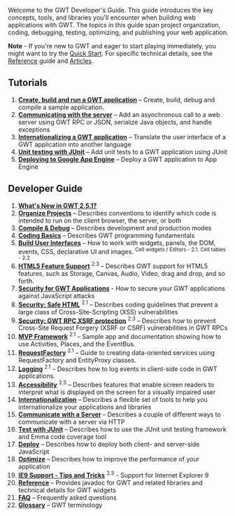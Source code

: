 <p>
Welcome to the GWT Developer's Guide.
This guide introduces the key concepts, tools, and libraries you'll encounter when building web applications with GWT.
The topics in this guide span project organization, coding, debugging, testing, optimizing, and publishing your web application.
</p>

<p class="note">
<b>Note</b> - If you're new to GWT and eager to start playing immediately, you might want to try the <a href="/web-toolkit/gettingstarted">Quick Start</a>. For specific technical details, see the <a href="/web-toolkit/doc/latest/RefGuide">Reference</a> guide and <a href="/web-toolkit/articles">Articles</a>.
</p>

<style type="text/css">
   ol.toc li { font-weight: normal; }
   ol.toc li a { font-weight: bold; }
</style>

<h2>Tutorials</h2>
<ol class="toc">

  <li><a href="tutorial/gettingstarted.html">Create, build and run a GWT application</a> &ndash; Create, build, debug and compile a sample application.</li>

  <li><a href="tutorial/clientserver.html">Communicating with the server</a> &ndash;
      Add an asynchronous call to a web server using GWT RPC or JSON, serialize Java objects, and handle exceptions</li>

  <li><a href="tutorial/i18n.html">Internationalizing a GWT application</a> &ndash;
      Translate the user interface of a GWT application into another language</li>

  <li><a href="tutorial/JUnit.html">Unit testing with JUnit</a> &ndash;
      Add unit tests to a GWT application using JUnit</li>

  <li><a href="tutorial/appengine.html">Deploying to Google App Engine</a> &ndash;
      Deploy a GWT application to App Engine</li>

</ol>

<h2>Developer Guide</h2>
<ol class="toc">
 <li><a href="ReleaseNotes.html">What's New in GWT 2.5.1?</a></li>
  <li><a href="DevGuideOrganizingProjects.html">Organize Projects</a> &ndash; Describes conventions to identify which code is intended to run on the client browser, the server, or both</li>
  <li><a href="DevGuideCompilingAndDebugging.html">Compile &amp; Debug</a> &ndash; Describes development and production modes</li>
  <li><a href="DevGuideCodingBasics.html">Coding Basics</a> &ndash; Describes GWT programming fundamentals
  </li>
  <li><a href="DevGuideUi.html">Build User Interfaces</a> &ndash; How to work with widgets, panels, the DOM, events, CSS, declarative UI and images. <sup class="version-sup">Cell widgets / Editors - 2.1, Cell tables - 2.2</sup>
  </li>
 <li><a href="DevGuideHtml5.html">HTML5 Feature Support</a> <sup class="version-sup">2.3</sup> &ndash; Describes GWT support for HTML5 features, such as Storage, Canvas, Audio, Video, drag and drop, and so forth.
  </li>
  <li><a href="../../articles/security_for_gwt_applications.html">Security for GWT Applications</a> - How to secure your GWT applications against JavaScript attacks
  <li><a href="DevGuideSecuritySafeHtml.html">Security:
  Safe HTML</a> <sup class="version-sup">2.1</sup> &ndash;
 Describes coding guidelines that prevent a large class of Cross-Site-Scripting (XSS) vulnerabilities
 </li>
  <li><a href="DevGuideSecurityRpcXsrf.html">Security:
  GWT RPC XSRF protection</a> <sup class="version-sup">2.3</sup> &ndash;
 Describes how to prevent Cross-Site Request Forgery (XSRF or CSRF) vulnerabilities in GWT RPCs
 </li>
  <li><a href="DevGuideMvpActivitiesAndPlaces.html">MVP Framework</a> <sup class="version-sup">2.1</sup> &ndash; Sample app and documentation showing how to use Activities, Places, and the EventBus.
  </li>
  <li><a href="DevGuideRequestFactory.html">RequestFactory</a> <sup class="version-sup">2.1</sup> &ndash; Guide to creating data-oriented services using RequestFactory and EntityProxy classes.
  </li>
  <li><a href="DevGuideLogging.html">Logging</a> <sup class="version-sup">2.1</sup> &ndash; Describes how to log events in client-side code in GWT applications.
  </li>
 <li><a href="DevGuideA11y.html">Accessibility</a>  <sup class="version-sup">2.5</sup> &ndash; Describes features that enable screen readers to interpret what is displayed on the screen for a visually impaired user</li>
  <li><a href="DevGuideI18n.html">Internationalization</a> &ndash; Describes a flexible set of tools to help you internationalize your applications and libraries
  </li>
 <li><a href="DevGuideServerCommunication.html">Communicate with a Server</a> &ndash; Describes a couple of different ways to communicate with a server via HTTP</li>
  <li><a href="DevGuideTesting.html">Test with JUnit</a> &ndash; Describes how to use the JUnit unit testing framework and Emma code coverage tool
  </li>
 <li><a href="DevGuideDeploying.html">Deploy</a> &ndash; Describes how to deploy both client- and server-side JavaScript</li>
  <li><a href="DevGuideOptimizing.html">Optimize</a> &ndash; Describes how to improve the performance of your application
  </li>
 <li><a href="DevGuideIE9.html">IE9 Support - Tips and Tricks</a> <sup class="version-sup">2.3</sup> - Support for Internet Explorer 9</li>
 <li><a href="RefGuide.html">Reference</a> &ndash; Provides javadoc for GWT and related libraries and technical details for GWT widgets
  </li>
 <li><a href="FAQ.html">FAQ</a> &ndash; Frequently asked questions
  </li>
 <li><a href="DevGuideGlossary.html">Glossary</a> &ndash; GWT terminology</li>
</ol>


